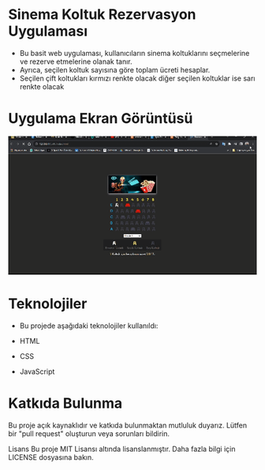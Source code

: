 # Sinema Koltuk Rezervasyon Uygulaması

- Bu basit web uygulaması, kullanıcıların sinema koltuklarını seçmelerine ve rezerve etmelerine olanak tanır. 
- Ayrıca, seçilen koltuk sayısına göre toplam ücreti hesaplar.
- Seçilen çift koltukları kırmızı renkte olacak diğer seçilen koltuklar ise sarı renkte olacak

# Uygulama Ekran Görüntüsü
<img src="/gif/gif.gif" alt="">

# Teknolojiler
- Bu projede aşağıdaki teknolojiler kullanıldı:

- HTML
- CSS
- JavaScript

# Katkıda Bulunma
Bu proje açık kaynaklıdır ve katkıda bulunmaktan mutluluk duyarız. Lütfen bir "pull request" oluşturun veya sorunları bildirin.

Lisans
Bu proje MIT Lisansı altında lisanslanmıştır. Daha fazla bilgi için LICENSE dosyasına bakın.